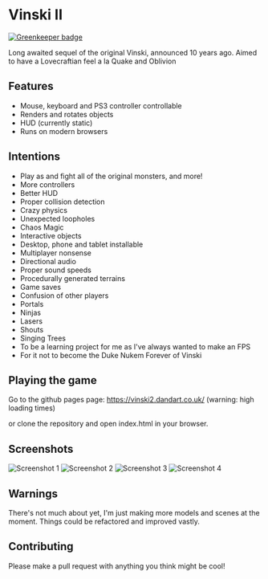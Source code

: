 # Vinski II

[![Greenkeeper badge](https://badges.greenkeeper.io/danwdart/vinski2.svg)](https://greenkeeper.io/)

Long awaited sequel of the original Vinski, announced 10 years ago.
Aimed to have a Lovecraftian feel a la Quake and Oblivion

## Features
* Mouse, keyboard and PS3 controller controllable
* Renders and rotates objects
* HUD (currently static)
* Runs on modern browsers

## Intentions
* Play as and fight all of the original monsters, and more!
* More controllers
* Better HUD
* Proper collision detection
* Crazy physics
* Unexpected loopholes
* Chaos Magic
* Interactive objects
* Desktop, phone and tablet installable
* Multiplayer nonsense
* Directional audio
* Proper sound speeds
* Procedurally generated terrains
* Game saves
* Confusion of other players
* Portals
* Ninjas
* Lasers
* Shouts
* Singing Trees
* To be a learning project for me as I've always wanted to make an FPS
* For it not to become the Duke Nukem Forever of Vinski

## Playing the game
Go to the github pages page:
https://vinski2.dandart.co.uk/ (warning: high loading times)

or clone the repository and open index.html in your browser.

## Screenshots
![Screenshot 1](https://raw.githubusercontent.com/danwdart/vinski2/master/assets/img/screenshot1.png)
![Screenshot 2](https://raw.githubusercontent.com/danwdart/vinski2/master/assets/img/screenshot2.png)
![Screenshot 3](https://raw.githubusercontent.com/danwdart/vinski2/master/assets/img/screenshot3.png)
![Screenshot 4](https://raw.githubusercontent.com/danwdart/vinski2/master/assets/img/screenshot4.png)

## Warnings
There's not much about yet, I'm just making more models and scenes at the moment.
Things could be refactored and improved vastly.

## Contributing
Please make a pull request with anything you think might be cool!
